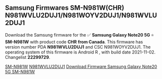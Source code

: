 <h2>Samsung Firmwares SM-N981W(CHR) N981WVLU2DUJ1/N981WOYV2DUJ1/N981WVLU2DUJ1</h2>
Download the Samsung firmware for the ✅ <strong>Samsung Galaxy Note20 5G </strong> ⭐ <strong>SM-N981W</strong> with product code <strong>CHR</strong> <strong> from Canada</strong>. This firmware has version number PDA <strong>N981WVLU2DUJ1</strong> and CSC N981WOYV2DUJ1. The operating system of this firmware is Android R , with build date 2021-11-02. Changelist <strong>22299729</strong>.


[SM-N981W](https://samfirm.shop/samsung/model/SM-N981W)
[N981WVLU2DUJ1](https://samfirm.shop/samsung/pda/N981WVLU2DUJ1)
[Download Firmware Samsung Galaxy Note20 5G SM-N981W](https://samfirm.shop/samsung/firmware/470589)
